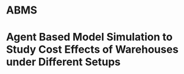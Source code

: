 # ABMS

<h1> Agent Based Model Simulation to Study Cost Effects of Warehouses under Different Setups </h1>
